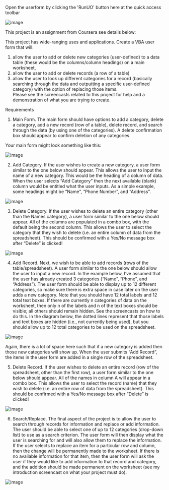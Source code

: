 Open the userform by clicking the 'RunUO' button here at the quick access toolbar

![image](https://i.loli.net/2021/06/30/qhyuALHRXvkemfi.jpg)

This project is an assignment from Coursera see details below: 

This project has wide-ranging uses and applications.  Create a VBA user form that will: 
1) allow the user to add or delete new categories (user-defined) to a data table (these would be the columns/column headings) on a main worksheet, 
2) allow the user to add or delete records (a row of a table)
3) allow the user to look up different categories for a record (basically searching through the data and outputting a specific user-defined category) with the option of replacing those items.  
Please see the screencasts related to this project for help and a demonstration of what you are trying to create. 

Requirements
1)	Main Form.  The main form should have options to add a category, delete a category, add a new record (row of a table), delete record, and search through the data (by using one of the categories).  A delete confirmation box should appear to confirm deletion of any categories. 

Your main form might look something like this:

![image](https://d3c33hcgiwev3.cloudfront.net/imageAssetProxy.v1/vnN-ISmBEeiHZgqY3WPw8g_b981f11328a7c669bd64e542eadb2076_main-form.png?expiry=1625097600000&hmac=Xc52N2dS8NEVncmM9IpqvPb27879veFSViuBhDWbYFY)

2)	Add Category.  If the user wishes to create a new category, a user form similar to the one below should appear.  This allows the user to input the name of a new category.  This would be the heading of a column of data.  When the user selects “Add Category” then the next available (blank) column would be entitled what the user inputs.  As a simple example, some headings might be “Name”, “Phone Number”, and “Address”.

![image](https://d3c33hcgiwev3.cloudfront.net/imageAssetProxy.v1/2d9z3imBEeiISxJZ7npQ3g_0dcff447ce94d35eafc66ae4d802aa62_add-category.png?expiry=1625097600000&hmac=WdnsVXerfWRraXrp3XluhuLs9HUSOYU0GPIvrQvF0-8)

3)	Delete Category.  If the user wishes to delete an entire category (other than the Names category), a user form similar to the one below should appear.  All of the columns are populated in a combo box, with the default being the second column.  This allows the user to select the category that they wish to delete (i.e. an entire column of data from the spreadsheet).  This should be confirmed with a Yes/No message box after “Delete” is clicked!

 ![image](https://d3c33hcgiwev3.cloudfront.net/imageAssetProxy.v1/PwNTuimCEeiHZgqY3WPw8g_bd749b68ca5636f1d7894e30dc171897_delete-category.png?expiry=1625097600000&hmac=SR5qQjtjYHOgq2Y0P13q0m9vWX6-WGA7jigq7JaluJo)

4)	Add Record.  Next, we wish to be able to add records (rows of the table/spreadsheet).  A user form similar to the one below should allow the user to input a new record.  In the example below, I’ve assumed that the user has already created 3 categories (“Name”, “Phone”, and “Address”).  The user form should be able to display up to 12 different categories, so make sure there is extra space in case later on the user adds a new category.  Note that you should have 12 total labels and 12 total text boxes.  If there are currently n categories of data on the worksheet, then only n of the labels and n of the text boxes should be visible; all others should remain hidden.  See the screencasts on how to do this.  In the diagram below, the dotted lines represent that those labels and text boxes are hidden (i.e., not currently being used), but you should allow up to 12 total categories to be used on the spreadsheet.   

 ![image](https://d3c33hcgiwev3.cloudfront.net/imageAssetProxy.v1/aBYpGCmCEeiHZgqY3WPw8g_1f883238a214202d2bde22b1e723bc9e_new-record.png?expiry=1625097600000&hmac=MGA1FvQi180E5JE7o3KpE39o81fM2aSq2qkQBP_-9sw)

Again, there is a lot of space here such that if a new category is added then those new categories will show up.  When the user submits “Add Record”, the items in the user form are added in a single row of the spreadsheet. 

5)	Delete Record.  If the user wishes to delete an entire record (row of the spreadsheet, other than the first row), a user form similar to the one below should appear.  All of the names in column A will appear in a combo box.  This allows the user to select the record (name) that they wish to delete (i.e. an entire row of data from the spreadsheet).  This should be confirmed with a Yes/No message box after “Delete” is clicked!   

  ![image](https://d3c33hcgiwev3.cloudfront.net/imageAssetProxy.v1/lVFx7ymCEeiISxJZ7npQ3g_b1082f2745f94ec806ea251e2d5bb136_delete-record.png?expiry=1625097600000&hmac=uYHHK9bMK1uYeI9l5JHab2PLelOqTEcRPP0WgI7q7dI)

6)	Search/Replace.  The final aspect of the project is to allow the user to search through records for information and replace or add information.  The user should be able to select one of up to 12 categories (drop-down list) to use as a search criterion.  The user form will then display what the user is searching for and will also allow them to replace the information.  If the user selects to replace an item for a particular row and column, then the change will be permanently made to the worksheet.  If there is no available information for that item, then the user form will ask the user if they would like to add information to that record and category, and the addition should be made permanent on the worksheet (see my introduction screencast on what your project must do). 

  ![image](https://d3c33hcgiwev3.cloudfront.net/imageAssetProxy.v1/rCZSZCmCEeiTdA5yoE99Fg_6feb30553eee526cc63fc0b0d25d3077_search-form.png?expiry=1625097600000&hmac=jFZQdcN4rykVahVenyQiCXdG4a8nvh_dzmZxQ_EzLjo)

